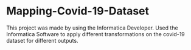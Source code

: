 # Mapping-Covid-19-Dataset
This project was made by using the Informatica Developer. Used the Informatica Software to apply different transformations on the covid-19 dataset for different outputs.
